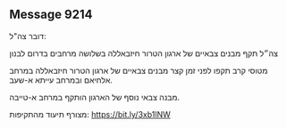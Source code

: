 ## Message 9214

דובר צה"ל:

צה״ל תקף מבנים צבאיים של ארגון הטרור חיזבאללה בשלושה מרחבים בדרום לבנון

מטוסי קרב תקפו לפני זמן קצר מבנים צבאיים של ארגון הטרור חיזבאללה במרחב אלחיאם ובמרחב עייתא א-שעב.

מבנה צבאי נוסף של הארגון הותקף במרחב א-טייבה.

מצורף תיעוד מהתקיפות: https://bit.ly/3xb1lNW

